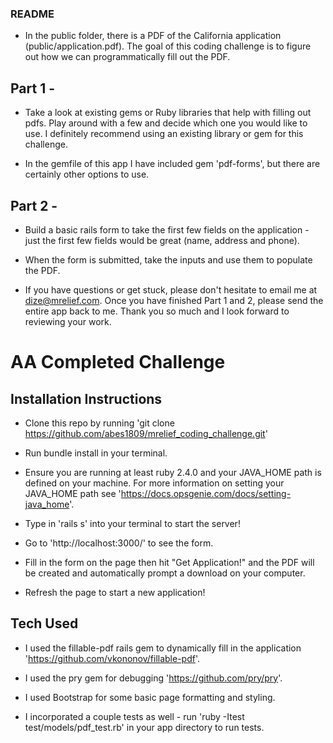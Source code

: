 ### README

* In the public folder, there is a PDF of the California application (public/application.pdf). The goal of this coding challenge is to figure out how we can programmatically fill out the PDF.

## Part 1 -

* Take a look at existing gems or Ruby libraries that help with filling out pdfs.
Play around with a few and decide which one you would like to use. I definitely
recommend using an existing library or gem for this challenge.

* In the gemfile of this app I have included gem 'pdf-forms', but there are certainly
other options to use.


## Part 2 -

* Build a basic rails form to take the first few fields on the application - just the first few fields would be great (name, address and phone).

* When the form is submitted, take the inputs and use them to populate the PDF.


* If you have questions or get stuck, please don't hesitate to email me at
dize@mrelief.com. Once you have finished Part 1 and 2, please send the entire app back to me. Thank you so much and I look forward to reviewing your work.


# AA Completed Challenge

## Installation Instructions

* Clone this repo by running 'git clone https://github.com/abes1809/mrelief_coding_challenge.git'

* Run bundle install in your terminal.

* Ensure you are running at least ruby 2.4.0 and your JAVA_HOME path is defined on your machine. For more information on setting your JAVA_HOME path see 'https://docs.opsgenie.com/docs/setting-java_home'.

* Type in 'rails s' into your terminal to start the server!

* Go to 'http://localhost:3000/' to see the form.

* Fill in the form on the page then hit "Get Application!" and the PDF will be created and automatically prompt a download on your computer.

* Refresh the page to start a new application!

## Tech Used

* I used the fillable-pdf rails gem to dynamically fill in the application 'https://github.com/vkononov/fillable-pdf'.

* I used the pry gem for debugging 'https://github.com/pry/pry'.

* I used Bootstrap for some basic page formatting and styling.

* I incorporated a couple tests as well - run 'ruby -Itest test/models/pdf_test.rb' in your app directory to run tests.
